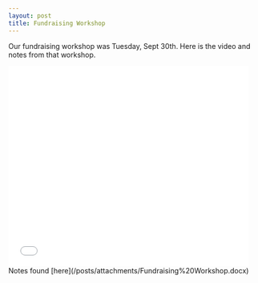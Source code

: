 ```yaml
---
layout: post
title: Fundraising Workshop
---
```


Our fundraising workshop was Tuesday, Sept 30th. Here is the video and notes from that workshop.

<iframe width="95%" height="400" src="//www.youtube.com/embed/mpjsTNdYmkA" frameborder="0" allowfullscreen></iframe>

<br />
Notes found [here](/posts/attachments/Fundraising%20Workshop.docx)
